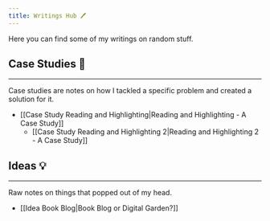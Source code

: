 ```yaml
---
title: Writings Hub 🖊️
---
```


Here you can find some of my writings on random stuff.

## Case Studies 🔬
---
Case studies are notes on how I tackled a specific problem and created a solution for it. 
- [[Case Study Reading and Highlighting|Reading and Highlighting - A Case Study]]
    - [[Case Study Reading and Highlighting 2|Reading and Highlighting 2 - A Case Study]]

## Ideas 💡
---
Raw notes on things that popped out of my head.
- [[Idea Book Blog|Book Blog or Digital Garden?]]